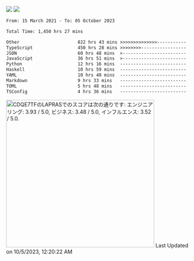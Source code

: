 <div>
  <img src="https://github-readme-stats.vercel.app/api?username=naporin0624&count_private=true&show_icons=true" />
  <img src="https://github-readme-stats.vercel.app/api/top-langs/?username=naporin0624&layout=compact&hide=css" />
  <!--START_SECTION:waka-->

```txt
From: 15 March 2021 - To: 05 October 2023

Total Time: 1,450 hrs 27 mins

Other                      822 hrs 43 mins >>>>>>>>>>>>>>-----------   56.72 %
TypeScript                 450 hrs 28 mins >>>>>>>>-----------------   31.06 %
JSON                       60 hrs 48 mins  >------------------------   04.19 %
JavaScript                 36 hrs 51 mins  >------------------------   02.54 %
Python                     12 hrs 16 mins  -------------------------   00.85 %
Haskell                    10 hrs 59 mins  -------------------------   00.76 %
YAML                       10 hrs 40 mins  -------------------------   00.74 %
Markdown                   9 hrs 33 mins   -------------------------   00.66 %
TOML                       5 hrs 48 mins   -------------------------   00.40 %
TSConfig                   4 hrs 36 mins   -------------------------   00.32 %
```

<!--END_SECTION:waka-->
  
  <!--START_SECTION:lapras-card-->
<p ><a href="https://lapras.com/public/CDQE7TF" target="_blank" rel="noopener noreferrer"><img alt="CDQE7TFのLAPRASでのスコアは次の通りです: エンジニアリング: 3.93 / 5.0, ビジネス: 3.48 / 5.0, インフルエンス: 3.52 / 5.0." src="https://lapras-card-generator.vercel.app/api/svg?e=3.93&b=3.48&i=3.52&b1=%23232323&b2=%236d6d6d&i1=%23212121&i2=%23818181&l=ja" width="400" ></a>  
Last Updated on 10/5/2023, 12:20:22 AM</p>
<!--END_SECTION:lapras-card-->
</div>
